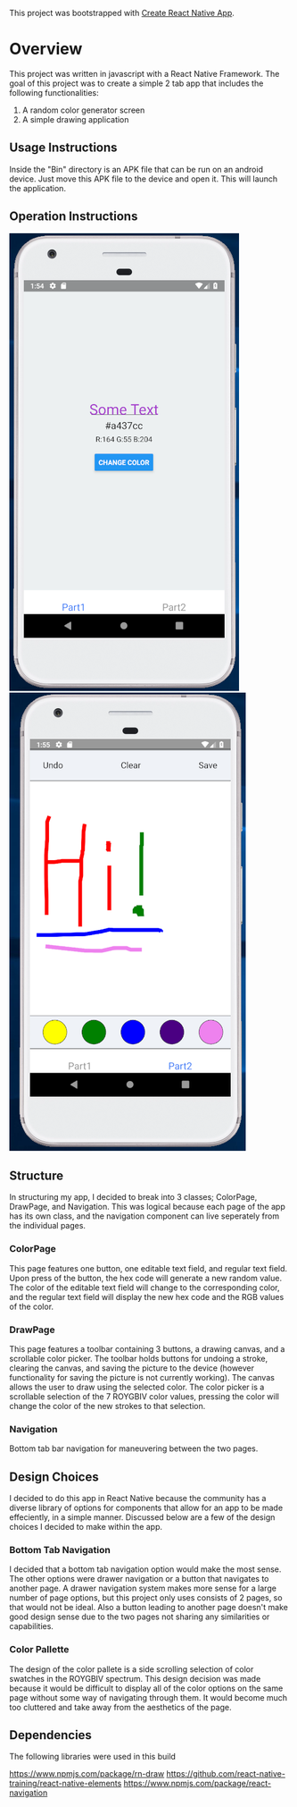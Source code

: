 This project was bootstrapped with [Create React Native App](https://github.com/react-community/create-react-native-app).

# Overview
This project was written in javascript with a React Native Framework.
The goal of this project was to create a simple 2 tab app that includes the following functionalities:
1. A random color generator screen
2. A simple drawing application

## Usage Instructions
Inside the "Bin" directory is an APK file that can be run on an android device. Just move this APK file to the device and open it. This will launch the application.

## Operation Instructions
![myApp Page1](CEG-Documentation/page1.png)
![myApp Page2](CEG-Documentation/page2.png)

## Structure
In structuring my app, I decided to break into 3 classes; ColorPage, DrawPage, and Navigation. This was logical because each page of the app has its own class, and the navigation component can live seperately from the individual pages.

### ColorPage
This page features one button, one editable text field, and regular text field. Upon press of the button, the hex code will generate a new random value. The color of the editable text field will change to the corresponding color, and the regular text field will display the new hex code and the RGB values of the color.

### DrawPage
This page features a toolbar containing 3 buttons, a drawing canvas, and a scrollable color picker. The toolbar holds buttons for undoing a stroke, clearing the canvas, and saving the picture to the device (however functionality for saving the picture is not currently working). The canvas allows the user to draw using the selected color. The color picker is a scrollable selection of the 7 ROYGBIV color values, pressing the color will change the color of the new strokes to that selection.

### Navigation
Bottom tab bar navigation for maneuvering between the two pages.

## Design Choices
I decided to do this app in React Native because the community has a diverse library of options for components that allow for an app to be made effeciently, in a simple manner. Discussed below are a few of the design choices I decided to make within the app.

### Bottom Tab Navigation
I decided that a bottom tab navigation option would make the most sense. The other options were drawer navigation or a button that navigates to another page. A drawer navigation system makes more sense for a large number of page options, but this project only uses consists of 2 pages, so that would not be ideal. Also a button leading to another page doesn't make good design sense due to the two pages not sharing any similarities or capabilities. 

### Color Pallette
The design of the color pallete is a side scrolling selection of color swatches in the ROYGBIV spectrum. This design decision was made because it would be difficult to display all of the color options on the same page without some way of navigating through them. It would become much too cluttered and take away from the aesthetics of the page. 

## Dependencies
The following libraries were used in this build

https://www.npmjs.com/package/rn-draw
https://github.com/react-native-training/react-native-elements
https://www.npmjs.com/package/react-navigation


